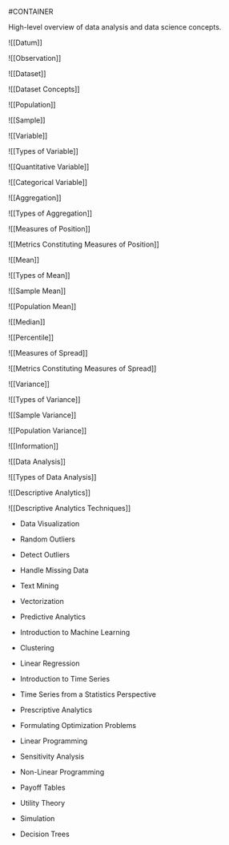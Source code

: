 #CONTAINER

High-level overview of data analysis and data science concepts.

![[Datum]]

![[Observation]]

![[Dataset]]

![[Dataset Concepts]]

![[Population]]

![[Sample]]

![[Variable]]

![[Types of Variable]]

![[Quantitative Variable]]

![[Categorical Variable]]

![[Aggregation]]

![[Types of Aggregation]]

![[Measures of Position]]

![[Metrics Constituting Measures of Position]]

![[Mean]]

![[Types of Mean]]

![[Sample Mean]]

![[Population Mean]]

![[Median]]

![[Percentile]]

![[Measures of Spread]]

![[Metrics Constituting Measures of Spread]]

![[Variance]]

![[Types of Variance]]

![[Sample Variance]]

![[Population Variance]]


![[Information]]

![[Data Analysis]]

![[Types of Data Analysis]]

![[Descriptive Analytics]]

![[Descriptive Analytics Techniques]]



* Data Visualization
* Random Outliers
* Detect Outliers
* Handle Missing Data
* Text Mining
* Vectorization

* Predictive Analytics
* Introduction to Machine Learning
* Clustering
* Linear Regression
* Introduction to Time Series
* Time Series from a Statistics Perspective

* Prescriptive Analytics
* Formulating Optimization Problems
* Linear Programming
* Sensitivity Analysis
* Non-Linear Programming
* Payoff Tables
* Utility Theory
* Simulation
* Decision Trees
